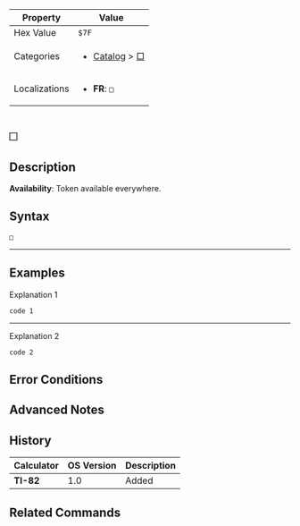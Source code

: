 | Property      | Value |
|---------------|-------|
| Hex Value     | `$7F`|
| Categories    | <ul><li>[Catalog](../categories/Catalog.md) > [□](../categories/Catalog.md#□)</li></ul> |
| Localizations | <ul><li><b>FR</b>: `□`</li></ul> |

# `□`

## Description



<b>Availability</b>: Token available everywhere.

## Syntax
`□`

<hr>

## Examples

Explanation 1
```ti-basic
code 1
```
---
Explanation 2
```ti-basic
code 2
```

## Error Conditions


## Advanced Notes


## History
| Calculator | OS Version | Description |
|------------|------------|-------------|
| <b>TI-82</b> | 1.0 | Added

## Related Commands

    